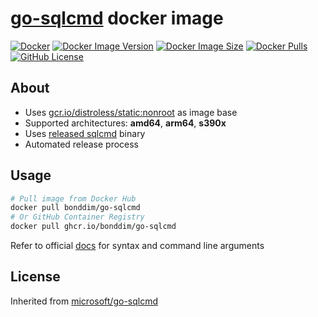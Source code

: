 # [go-sqlcmd](https://github.com/microsoft/go-sqlcmd) docker image

[docker-hub]: https://hub.docker.com/r/bonddim/go-sqlcmd
[![Docker](https://github.com/bonddim/go-sqlcmd/actions/workflows/docker.yaml/badge.svg)](https://github.com/bonddim/go-sqlcmd/actions/workflows/docker.yaml)
[![Docker Image Version](https://img.shields.io/docker/v/bonddim/go-sqlcmd)][docker-hub]
[![Docker Image Size](https://img.shields.io/docker/image-size/bonddim/go-sqlcmd)][docker-hub]
[![Docker Pulls](https://img.shields.io/docker/pulls/bonddim/go-sqlcmd)][docker-hub]
[![GitHub License](https://img.shields.io/github/license/bonddim/go-sqlcmd)](https://github.com/bonddim/go-sqlcmd?tab=MIT-1-ov-file)

## About

- Uses [gcr.io/distroless/static:nonroot](https://github.com/GoogleContainerTools/distroless) as image base
- Supported architectures: **amd64**, **arm64**, **s390x**
- Uses [released sqlcmd](https://github.com/microsoft/go-sqlcmd/releases) binary
- Automated release process

## Usage

```bash
# Pull image from Docker Hub
docker pull bonddim/go-sqlcmd
# Or GitHub Container Registry
docker pull ghcr.io/bonddim/go-sqlcmd
```

Refer to official [docs](https://docs.microsoft.com/sql/tools/go-sqlcmd-utility) for syntax and command line arguments

## License

Inherited from [microsoft/go-sqlcmd](https://github.com/microsoft/go-sqlcmd?tab=MIT-1-ov-file)
